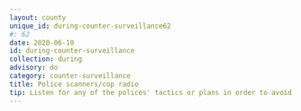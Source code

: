 ```yaml
---
layout: county 
unique_id: during-counter-surveillance62
#: 62
date: 2020-06-10
id: during-counter-surveillance
collection: during
advisory: do
category: counter-surveillance
title: Police scanners/cop radio
tip: Listen for any of the polices' tactics or plans in order to avoid them before they happen. Follow @NYPDPoliceRadio on Twitter.
---
```

